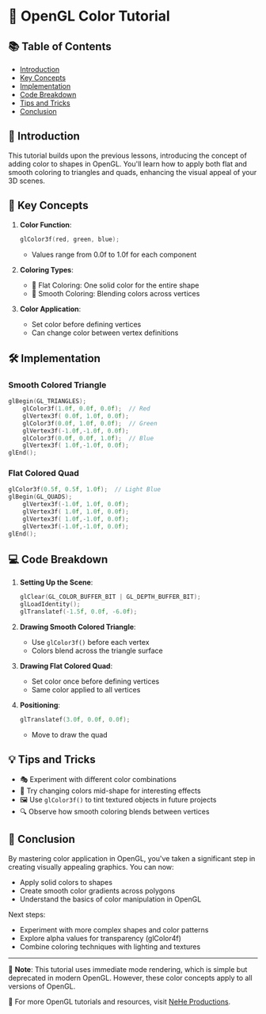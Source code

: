 # 🎨 OpenGL Color Tutorial

## 📚 Table of Contents
- [Introduction](#-introduction)
- [Key Concepts](#-key-concepts)
- [Implementation](#-implementation)
- [Code Breakdown](#-code-breakdown)
- [Tips and Tricks](#-tips-and-tricks)
- [Conclusion](#-conclusion)

## 🌟 Introduction

This tutorial builds upon the previous lessons, introducing the concept of adding color to shapes in OpenGL. You'll learn how to apply both flat and smooth coloring to triangles and quads, enhancing the visual appeal of your 3D scenes.

## 🔑 Key Concepts

1. **Color Function**: 
   ```c
   glColor3f(red, green, blue);
   ```
   - Values range from 0.0f to 1.0f for each component

2. **Coloring Types**:
   - 🔴 Flat Coloring: One solid color for the entire shape
   - 🌈 Smooth Coloring: Blending colors across vertices

3. **Color Application**: 
   - Set color before defining vertices
   - Can change color between vertex definitions

## 🛠️ Implementation

### Smooth Colored Triangle
```c
glBegin(GL_TRIANGLES);
    glColor3f(1.0f, 0.0f, 0.0f);  // Red
    glVertex3f( 0.0f, 1.0f, 0.0f);
    glColor3f(0.0f, 1.0f, 0.0f);  // Green
    glVertex3f(-1.0f,-1.0f, 0.0f);
    glColor3f(0.0f, 0.0f, 1.0f);  // Blue
    glVertex3f( 1.0f,-1.0f, 0.0f);
glEnd();
```

### Flat Colored Quad
```c
glColor3f(0.5f, 0.5f, 1.0f);  // Light Blue
glBegin(GL_QUADS);
    glVertex3f(-1.0f, 1.0f, 0.0f);
    glVertex3f( 1.0f, 1.0f, 0.0f);
    glVertex3f( 1.0f,-1.0f, 0.0f);
    glVertex3f(-1.0f,-1.0f, 0.0f);
glEnd();
```

## 💻 Code Breakdown

1. **Setting Up the Scene**:
   ```c
   glClear(GL_COLOR_BUFFER_BIT | GL_DEPTH_BUFFER_BIT);
   glLoadIdentity();
   glTranslatef(-1.5f, 0.0f, -6.0f);
   ```

2. **Drawing Smooth Colored Triangle**:
   - Use `glColor3f()` before each vertex
   - Colors blend across the triangle surface

3. **Drawing Flat Colored Quad**:
   - Set color once before defining vertices
   - Same color applied to all vertices

4. **Positioning**:
   ```c
   glTranslatef(3.0f, 0.0f, 0.0f);
   ```
   - Move to draw the quad

## 💡 Tips and Tricks

- 🎭 Experiment with different color combinations
- 🔄 Try changing colors mid-shape for interesting effects
- 🖼️ Use `glColor3f()` to tint textured objects in future projects
- 🔍 Observe how smooth coloring blends between vertices

## 🏁 Conclusion

By mastering color application in OpenGL, you've taken a significant step in creating visually appealing graphics. You can now:
- Apply solid colors to shapes
- Create smooth color gradients across polygons
- Understand the basics of color manipulation in OpenGL

Next steps:
- Experiment with more complex shapes and color patterns
- Explore alpha values for transparency (glColor4f)
- Combine coloring techniques with lighting and textures

---

📌 **Note**: This tutorial uses immediate mode rendering, which is simple but deprecated in modern OpenGL. However, these color concepts apply to all versions of OpenGL.

🔗 For more OpenGL tutorials and resources, visit [NeHe Productions](http://nehe.gamedev.net/).
